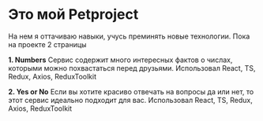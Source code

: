 # Это мой Petproject
На нем я оттачиваю навыки, учусь преминять новые технологии.
Пока на проекте 2 страницы  

**1. Numbers**
Сервис содержит много интересных фактов о числах, которыми можно похвастаться перед друзьями.
Использовал React, TS, Redux, Axios, ReduxToolkit

**2.  Yes or No**
Если вы хотите красиво отвечать на вопросы да или нет, то этот сервис идеально подходит для вас.
Использовал React, TS, Redux, Axios, ReduxToolkit